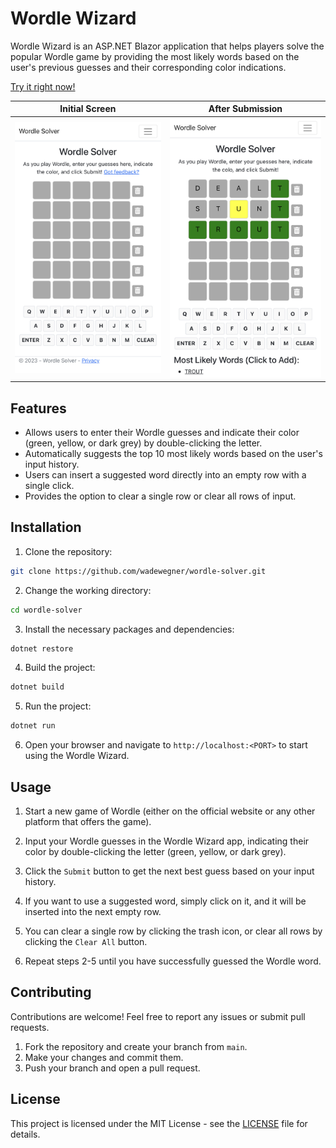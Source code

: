# Wordle Wizard

Wordle Wizard is an ASP.NET Blazor application that helps players solve the popular Wordle game by providing the most likely words based on the user's previous guesses and their corresponding color indications.

[Try it right now!](https://wordlesolver.herokuapp.com/)

| Initial Screen  | After Submission |
| --- | --- |
| <img src="./screenshot1.jpg" width="300"> | <img src="./screenshot2.jpg" width="300"> |

## Features

- Allows users to enter their Wordle guesses and indicate their color (green, yellow, or dark grey) by double-clicking the letter.
- Automatically suggests the top 10 most likely words based on the user's input history.
- Users can insert a suggested word directly into an empty row with a single click.
- Provides the option to clear a single row or clear all rows of input.

## Installation

1. Clone the repository:

```bash
git clone https://github.com/wadewegner/wordle-solver.git
```

2. Change the working directory:

```bash
cd wordle-solver
```

3. Install the necessary packages and dependencies:

```bash
dotnet restore
```

4. Build the project:

```bash
dotnet build
```

5. Run the project:

```bash
dotnet run
```

6. Open your browser and navigate to `http://localhost:<PORT>` to start using the Wordle Wizard.

## Usage

1. Start a new game of Wordle (either on the official website or any other platform that offers the game).

2. Input your Wordle guesses in the Wordle Wizard app, indicating their color by double-clicking the letter (green, yellow, or dark grey).

3. Click the `Submit` button to get the next best guess based on your input history.

4. If you want to use a suggested word, simply click on it, and it will be inserted into the next empty row.

5. You can clear a single row by clicking the trash icon, or clear all rows by clicking the `Clear All` button.

6. Repeat steps 2-5 until you have successfully guessed the Wordle word.

## Contributing

Contributions are welcome! Feel free to report any issues or submit pull requests.

1. Fork the repository and create your branch from `main`.
2. Make your changes and commit them.
3. Push your branch and open a pull request.

## License

This project is licensed under the MIT License - see the [LICENSE](LICENSE) file for details.